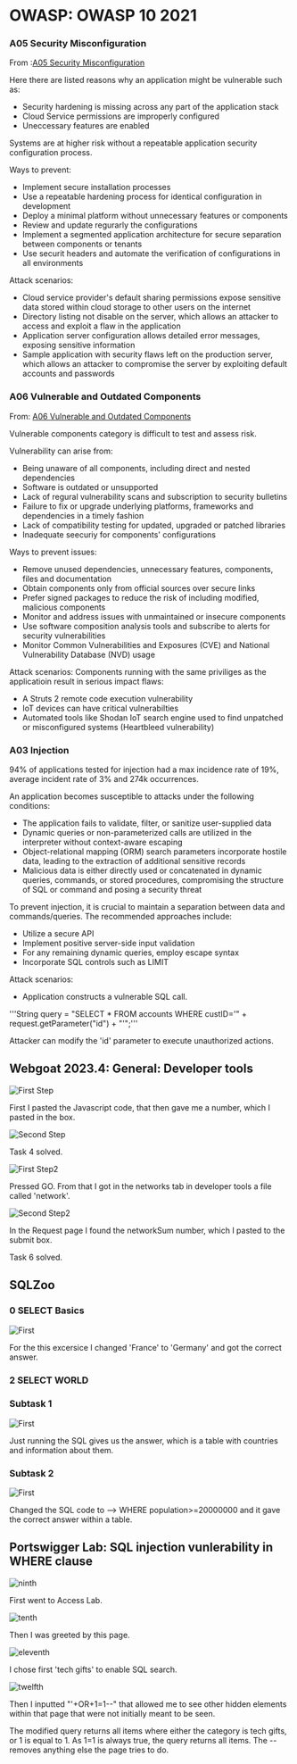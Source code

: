 # OWASP: OWASP 10 2021

### A05 Security Misconfiguration

From :[A05 Security Misconfiguration](https://owasp.org/Top10/A05_2021-Security_Misconfiguration/)

Here there are listed reasons why an application might be vulnerable such as:

- Security hardening is missing across any part of the application stack
- Cloud Service permissions are improperly configured
- Uneccessary features are enabled

Systems are at higher risk without a repeatable application security configuration process.

Ways to prevent:

- Implement secure installation processes
- Use a repeatable hardening process for identical configuration in development
- Deploy a minimal platform without unnecessary features or components
- Review and update regurarly the configurations
- Implement a segmented application architecture for secure separation between components or tenants
- Use securit headers and automate the verification of configurations in all environments

Attack scenarios:

- Cloud service provider's default sharing permissions expose sensitive data stored within cloud storage to other users on the internet
- Directory listing not disable on the server, which allows an attacker to access and exploit a flaw in the application
- Application server configuration allows detailed error messages, exposing sensitive information
- Sample application with security flaws left on the production server, which allows an attacker to compromise the server by exploiting default accounts and passwords


### A06 Vulnerable and Outdated Components

From: [A06 Vulnerable and Outdated Components](https://owasp.org/Top10/A06_2021-Vulnerable_and_Outdated_Components/)

Vulnerable components category is difficult to test and assess risk.

Vulnerability can arise from:

- Being unaware of all components, including direct and nested dependencies
- Software is outdated or unsupported
- Lack of regural vulnerability scans and subscription to security bulletins
- Failure to fix or upgrade underlying platforms, frameworks and dependencies in a timely fashion
- Lack of compatibility testing for updated, upgraded or patched libraries
- Inadequate seecuriy for components' configurations

Ways to prevent issues:

- Remove unused dependencies, unnecessary features, components, files and documentation
- Obtain components only from official sources over secure links
- Prefer signed packages to reduce the risk of including modified, malicious components
- Monitor and address issues with unmaintained or insecure components
- Use software composition analysis tools and subscribe to alerts for security vulnerabilities
- Monitor Common Vulnerabilities and Exposures (CVE) and National Vulnerability Database (NVD) usage

Attack scenarios:
Components running with the same priviliges as the applicatioin result in serious impact flaws:

- A Struts 2 remote code execution vulnerability
- IoT devices can have critical vulnerabilties
- Automated tools like Shodan IoT search engine used to find unpatched or misconfigured systems (Heartbleed vulnerability)


### A03 Injection

94% of applications tested for injection had a max incidence rate of 19%, average incident rate of 3% and 274k occurrences.

An application becomes susceptible to attacks under the following conditions:

- The application fails to validate, filter, or sanitize user-supplied data
- Dynamic queries or non-parameterized calls are utilized in the interpreter without context-aware escaping
- Object-relational mapping (ORM) search parameters incorporate hostile data, leading to the extraction of additional sensitive records
- Malicious data is either directly used or concatenated in dynamic queries, commands, or stored procedures, compromising the structure of SQL or command and posing a security threat

To prevent injection, it is crucial to maintain a separation between data and commands/queries. The recommended approaches include:

- Utilize a secure API
- Implement positive server-side input validation
- For any remaining dynamic queries, employ escape syntax
- Incorporate SQL controls such as LIMIT

Attack scenarios:

- Application constructs a vulnerable SQL call.

'''String query = "SELECT * FROM accounts WHERE custID='" + request.getParameter("id") + "'";'''

Attacker can modify the 'id' parameter to execute unauthorized actions.


## Webgoat 2023.4: General: Developer tools

![First Step](https://github.com/PanosArvan/Information-Security/assets/145275148/88d2b9d3-2cf0-44e3-b841-edd9823edc78)

First I pasted the Javascript code, that then gave me a number, which I pasted in the box.

![Second Step](https://github.com/PanosArvan/Information-Security/assets/145275148/b6968d8f-d02c-4241-a900-05ded1f3c9d5)

Task 4 solved.

![First Step2](https://github.com/PanosArvan/Information-Security/assets/145275148/60d3327b-fb3e-4e97-a719-0657089822a1)

Pressed GO. From that I got in the networks tab in developer tools a file called 'network'.

![Second Step2](https://github.com/PanosArvan/Information-Security/assets/145275148/f0395ca1-c3e2-4972-a35a-a2d98dfff4f3)

In the Request page I found the networkSum number, which I pasted to the submit box.

Task 6 solved.

## SQLZoo

### 0 SELECT Basics

![First](https://github.com/PanosArvan/Information-Security/assets/145275148/85551170-7475-4e7f-8261-df7314494bff)

For the this excersice I changed 'France' to 'Germany' and got the correct answer.

### 2 SELECT WORLD

### Subtask 1

![First](https://github.com/PanosArvan/Information-Security/assets/145275148/f01d1bb7-7ecf-41d8-8537-9c8082b07aff)

Just running the SQL gives us the answer, which is a table with countries and information about them.

### Subtask 2

![First](https://github.com/PanosArvan/Information-Security/assets/145275148/ea4c0aa1-3f75-4ebe-ab0b-09d2b24d988c)

Changed the SQL code to --> WHERE population>=20000000 and it gave the correct answer within a table.

## Portswigger Lab: SQL injection vunlerability in WHERE clause

![ninth](https://github.com/PanosArvan/Information-Security/assets/145275148/fbcfa913-fd00-4ed3-9169-9646065ae794)

First went to Access Lab.

![tenth](https://github.com/PanosArvan/Information-Security/assets/145275148/5a26dba3-1a84-498e-9436-793277b98bd0)

Then I was greeted by this page.

![eleventh](https://github.com/PanosArvan/Information-Security/assets/145275148/16e648e4-a4f8-4d8e-8de3-5d08c4d08f1a)

I chose first 'tech gifts' to enable SQL search.

![twelfth](https://github.com/PanosArvan/Information-Security/assets/145275148/34ac9c3f-4fa1-4b2e-8d81-f212c4f08617)

Then I inputted "'+OR+1=1--" that allowed me to see other hidden elements within that page that were not initially meant to be seen.

The modified query returns all items where either the category is tech gifts, or 1 is equal to 1. As 1=1 is always true, the query returns all items.
The -- removes anything else the page tries to do.
